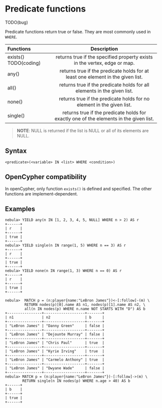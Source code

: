 # Predicate functions

TODO(bug)

<!-- Some crash bugs are found in these predicates. I'll write this section after bugs are fixed. -->

Predicate functions return true or false. They are most commonly used in `WHERE`.

| Functions     | Description          |
|:-----    | :------------------: |
| exists() TODO(coding)|  returns true if the specified property exists in the vertex, edge or map. |
| any() | returns true if the predicate holds for at least one element in the given list.  |
| all() | returns true if the predicate holds for all elements in the given list. |
| none() | returns true if the predicate holds for no element in the given list. |
| single() | returns true if the predicate holds for exactly one of the elements in the given list.  |

> **NOTE**: NULL is returned if the list is NULL or all of its elements are NULL.

## Syntax

```ngql
<predicate>(<variable> IN <list> WHERE <condition>)
```

## OpenCypher compatibility

In openCypher, only function `exists()` is defined and specified. The other functions are implement-dependent.

## Examples

```ngql
nebula> YIELD any(n IN [1, 2, 3, 4, 5, NULL] WHERE n > 2) AS r
+------+
| r    |
+------+
| true |
+------+
nebula> YIELD single(n IN range(1, 5) WHERE n == 3) AS r
+------+
| r    |
+------+
| true |
+------+
nebula> YIELD none(n IN range(1, 3) WHERE n == 0) AS r
+------+
| r    |
+------+
| true |
+------+

nebula>  MATCH p = (n:player{name:"LeBron James"})<-[:follow]-(m) \
         RETURN nodes(p)[0].name AS n1, nodes(p)[1].name AS n2, \
         all(n IN nodes(p) WHERE n.name NOT STARTS WITH "D") AS b
+----------------+-------------------+-------+
| n1             | n2                | b     |
+----------------+-------------------+-------+
| "LeBron James" | "Danny Green"     | false |
+----------------+-------------------+-------+
| "LeBron James" | "Dejounte Murray" | false |
+----------------+-------------------+-------+
| "LeBron James" | "Chris Paul"      | true  |
+----------------+-------------------+-------+
| "LeBron James" | "Kyrie Irving"    | true  |
+----------------+-------------------+-------+
| "LeBron James" | "Carmelo Anthony" | true  |
+----------------+-------------------+-------+
| "LeBron James" | "Dwyane Wade"     | false |
+----------------+-------------------+-------+
nebula> MATCH p = (n:player{name:"LeBron James"})-[:follow]->(m) \
        RETURN single(n IN nodes(p) WHERE n.age > 40) AS b
+------+
| b    |
+------+
| true |
+------+

```
<!--
```
nebula> WITH [1, 2, 3, 4, 5, NULL] AS a RETURN any(n IN a WHERE n > 2)
crashed.
```
-->
